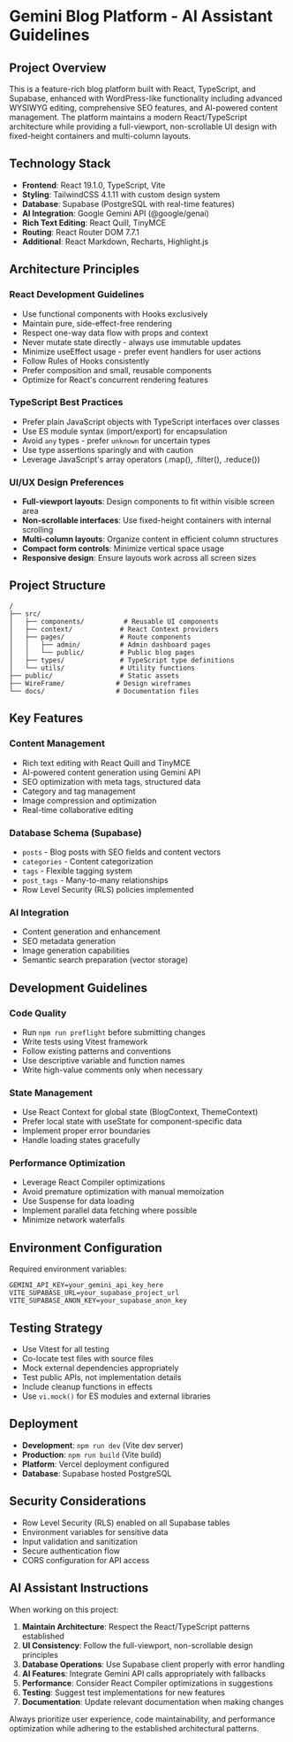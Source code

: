 # Gemini Blog Platform - AI Assistant Guidelines

## Project Overview

This is a feature-rich blog platform built with React, TypeScript, and Supabase, enhanced with WordPress-like functionality including advanced WYSIWYG editing, comprehensive SEO features, and AI-powered content management. The platform maintains a modern React/TypeScript architecture while providing a full-viewport, non-scrollable UI design with fixed-height containers and multi-column layouts.

## Technology Stack

- **Frontend**: React 19.1.0, TypeScript, Vite
- **Styling**: TailwindCSS 4.1.11 with custom design system
- **Database**: Supabase (PostgreSQL with real-time features)
- **AI Integration**: Google Gemini API (@google/genai)
- **Rich Text Editing**: React Quill, TinyMCE
- **Routing**: React Router DOM 7.7.1
- **Additional**: React Markdown, Recharts, Highlight.js

## Architecture Principles

### React Development Guidelines
- Use functional components with Hooks exclusively
- Maintain pure, side-effect-free rendering
- Respect one-way data flow with props and context
- Never mutate state directly - always use immutable updates
- Minimize useEffect usage - prefer event handlers for user actions
- Follow Rules of Hooks consistently
- Prefer composition and small, reusable components
- Optimize for React's concurrent rendering features

### TypeScript Best Practices
- Prefer plain JavaScript objects with TypeScript interfaces over classes
- Use ES module syntax (import/export) for encapsulation
- Avoid `any` types - prefer `unknown` for uncertain types
- Use type assertions sparingly and with caution
- Leverage JavaScript's array operators (.map(), .filter(), .reduce())

### UI/UX Design Preferences
- **Full-viewport layouts**: Design components to fit within visible screen area
- **Non-scrollable interfaces**: Use fixed-height containers with internal scrolling
- **Multi-column layouts**: Organize content in efficient column structures
- **Compact form controls**: Minimize vertical space usage
- **Responsive design**: Ensure layouts work across all screen sizes

## Project Structure

```
/
├── src/
│   ├── components/          # Reusable UI components
│   ├── context/            # React Context providers
│   ├── pages/              # Route components
│   │   ├── admin/          # Admin dashboard pages
│   │   └── public/         # Public blog pages
│   ├── types/              # TypeScript type definitions
│   └── utils/              # Utility functions
├── public/                 # Static assets
├── WireFrame/             # Design wireframes
└── docs/                  # Documentation files
```

## Key Features

### Content Management
- Rich text editing with React Quill and TinyMCE
- AI-powered content generation using Gemini API
- SEO optimization with meta tags, structured data
- Category and tag management
- Image compression and optimization
- Real-time collaborative editing

### Database Schema (Supabase)
- `posts` - Blog posts with SEO fields and content vectors
- `categories` - Content categorization
- `tags` - Flexible tagging system
- `post_tags` - Many-to-many relationships
- Row Level Security (RLS) policies implemented

### AI Integration
- Content generation and enhancement
- SEO metadata generation
- Image generation capabilities
- Semantic search preparation (vector storage)

## Development Guidelines

### Code Quality
- Run `npm run preflight` before submitting changes
- Write tests using Vitest framework
- Follow existing patterns and conventions
- Use descriptive variable and function names
- Write high-value comments only when necessary

### State Management
- Use React Context for global state (BlogContext, ThemeContext)
- Prefer local state with useState for component-specific data
- Implement proper error boundaries
- Handle loading states gracefully

### Performance Optimization
- Leverage React Compiler optimizations
- Avoid premature optimization with manual memoization
- Use Suspense for data loading
- Implement parallel data fetching where possible
- Minimize network waterfalls

## Environment Configuration

Required environment variables:
```env
GEMINI_API_KEY=your_gemini_api_key_here
VITE_SUPABASE_URL=your_supabase_project_url
VITE_SUPABASE_ANON_KEY=your_supabase_anon_key
```

## Testing Strategy

- Use Vitest for all testing
- Co-locate test files with source files
- Mock external dependencies appropriately
- Test public APIs, not implementation details
- Include cleanup functions in effects
- Use `vi.mock()` for ES modules and external libraries

## Deployment

- **Development**: `npm run dev` (Vite dev server)
- **Production**: `npm run build` (Vite build)
- **Platform**: Vercel deployment configured
- **Database**: Supabase hosted PostgreSQL

## Security Considerations

- Row Level Security (RLS) enabled on all Supabase tables
- Environment variables for sensitive data
- Input validation and sanitization
- Secure authentication flow
- CORS configuration for API access

## AI Assistant Instructions

When working on this project:

1. **Maintain Architecture**: Respect the React/TypeScript patterns established
2. **UI Consistency**: Follow the full-viewport, non-scrollable design principles
3. **Database Operations**: Use Supabase client properly with error handling
4. **AI Features**: Integrate Gemini API calls appropriately with fallbacks
5. **Performance**: Consider React Compiler optimizations in suggestions
6. **Testing**: Suggest test implementations for new features
7. **Documentation**: Update relevant documentation when making changes

Always prioritize user experience, code maintainability, and performance optimization while adhering to the established architectural patterns.
